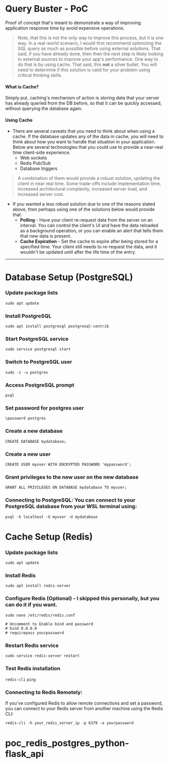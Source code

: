 # Query Buster - PoC
Proof of concept that's meant to demonstrate a way of improving application response time by avoid expensive operations.

> Note, that this is not the only way to improve this process, but it is one way. In a real-world scenario, I would first recommend optimizing the SQL query as much as possible before using external solutions. That said, if you have already done, then then the next step is likely looking to external sources to improve your app's performance. One way to do that is by using cache. That said, this **not** a silver bullet. You will need to determine if this solution is valid for your problem using critical thinking skills.

#### What is Cache?
Simply put, caching's mechanism of action is storing data that your server has already queried from the DB before, so that it can be quickly accessed, without querying the database again.

#### Using Cache
- There are several caveats that you need to think about when using a cache. If the database updates any of the data in cache, you will need to think about how you want to handle that situation in your application. Below are several technologies that you could use to provide a near-real time client-side experience.
    - Web sockets
    - Redis Pub/Sub
    - Database triggers

> A combination of them would provide a robust solution, updating the client in near real time. Some trade-offs include implementation time, increased architectural complexity, increased server load, and increased server cost.

- If you wanted a less robust solution due to one of the reasons stated above, then perhaps using one of the solutions below would provide that.
    - **Polling** - Have your client re-request data from the server on an interval. You can control the client's UI and have the data reloaded as a background operation, or you can enable an alert that tells them that new data is present.
    - **Cache Expiration** - Set the cache to expire after being stored for a specified time. Your client still needs to re-request the data, and it wouldn't be updated until after the life time of the entry.

___

# Database Setup (PostgreSQL)

### Update package lists
`sudo apt update`

### Install PostgreSQL
`sudo apt install postgresql postgresql-contrib`

### Start PostgreSQL service
`sudo service postgresql start`

### Switch to PostgreSQL user
`sudo -i -u postgres`

### Access PostgreSQL prompt
`psql`

### Set password for postgres user
`\password postgres`

### Create a new database
`CREATE DATABASE mydatabase;`

### Create a new user
`CREATE USER myuser WITH ENCRYPTED PASSWORD 'mypassword';`

### Grant privileges to the new user on the new database
`GRANT ALL PRIVILEGES ON DATABASE mydatabase TO myuser;`

### Connecting to PostgreSQL: You can connect to your PostgreSQL database from your WSL terminal using:
`psql -h localhost -U myuser -d mydatabase`

# Cache Setup (Redis)

### Update package lists
`sudo apt update`

### Install Redis
`sudo apt install redis-server`

### Configure Redis (Optional) - I skipped this personally, but you can do it if you want.
`sudo nano /etc/redis/redis.conf`

```
# Uncomment to Enable bind and password
# bind 0.0.0.0
# requirepass yourpassword
```

### Restart Redis service
`sudo service redis-server restart`

### Test Redis installation
`redis-cli`
`ping`

### Connecting to Redis Remotely: 
If you've configured Redis to allow remote connections and set a password, you can connect to your Redis server from another machine using the Redis CLI:

`redis-cli -h your_redis_server_ip -p 6379 -a yourpassword`

### 
# poc_redis_postgres_python-flask_api

